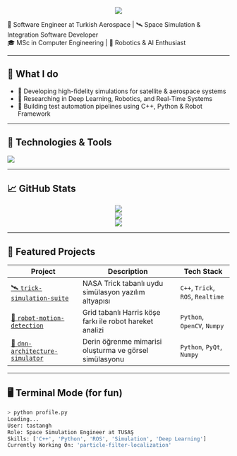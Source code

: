 <!-- Profil Banner -->
<p align="center">
  <img src="https://capsule-render.vercel.app/api?type=waving&color=0:3C8CE7,100:00C9FF&height=200&section=header&text=Hi%20There!%20I'm%20Mehmet&fontSize=40&fontColor=ffffff" />
</p>

🚀 Software Engineer at Turkish Aerospace | 🛰️ Space Simulation & Integration Software Developer  
🎓 MSc in Computer Engineering | 🤖 Robotics & AI Enthusiast

---

## 💼 What I do
- 🌌 Developing high-fidelity simulations for satellite & aerospace systems
- 🔬 Researching in Deep Learning, Robotics, and Real-Time Systems
- 🧪 Building test automation pipelines using C++, Python & Robot Framework

---

## 🔧 Technologies & Tools
<p>
  <img src="https://skillicons.dev/icons?i=cpp,java,spring,py,ros,docker,git,vscode,cmake,linux,matlab" />
</p>

---

## 📈 GitHub Stats

<p align="center">
  <img src="https://github-readme-stats.vercel.app/api?username=tastangh&show_icons=true&theme=default&count_private=true" />
  <br>
  <img src="https://github-readme-stats.vercel.app/api/top-langs/?username=tastangh&layout=compact&theme=default" />
  <br>
  <img src="https://github-readme-streak-stats.herokuapp.com?user=tastangh&theme=default" />
</p>

---

## 🚀 Featured Projects

| Project | Description | Tech Stack |
|--------|-------------|------------|
| [🛰️ `trick-simulation-suite`](https://github.com/tastangh/trick-simulation-suite) | NASA Trick tabanlı uydu simülasyon yazılım altyapısı | `C++`, `Trick`, `ROS`, `Realtime` |
| [🤖 `robot-motion-detection`](https://github.com/tastangh/robot-motion-detection) | Grid tabanlı Harris köşe farkı ile robot hareket analizi | `Python`, `OpenCV`, `Numpy` |
| [🧠 `dnn-architecture-simulator`](https://github.com/tastangh/dnn-architecture-simulator) | Derin öğrenme mimarisi oluşturma ve görsel simülasyonu | `Python`, `PyQt`, `Numpy` |

---

## 🖥️ Terminal Mode (for fun)

```bash
> python profile.py
Loading...
User: tastangh
Role: Space Simulation Engineer at TUSAŞ
Skills: ['C++', 'Python', 'ROS', 'Simulation', 'Deep Learning']
Currently Working On: 'particle-filter-localization'
